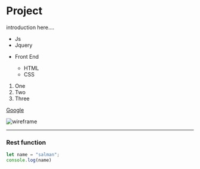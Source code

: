 <!-- md => markdown -->
<!-- Github markdown -->


<!-- heading part -->
# Project <name of the prject >
introduction here....

<!-- ## h2
###### h6  -->

<!-- unorder list list -->
* Js
* Jquery
- Front End
    * HTML
    * CSS

    <!-- order list list -->
1. One
2. Two
3. Three

<!-- links -->
[Google](http://google.com)

<!-- images -->
![wireframe](https://upload.wikimedia.org/wikipedia/commons/1/1b/Square_200x200.png)

---
### Rest function
```js
let name = "salman";
console.log(name)
```